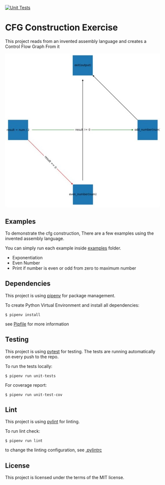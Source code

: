 [![Unit Tests](https://github.com/bengabay11/cfg-construction-exercise/actions/workflows/unit-tests.yml/badge.svg)](https://github.com/bengabay11/cfg-construction-exercise/actions/workflows/unit-tests.yml)

# CFG Construction Exercise
This project reads from an invented assembly language and creates a Control Flow Graph From it

![asdsad](assets/even_number_example.jpg)
## Examples
To demonstrate the cfg construction, There are a few examples using the invented assembly language.

You can simply run each example inside [examples](examples) folder.
- Exponentiation
- Even Number
- Print if number is even or odd from zero to maximum number

## Dependencies
This project is using [pipenv](https://pipenv.pypa.io/en/latest/) for package management.

To create Python Virtual Environment and install all dependencies:
```
$ pipenv install
```
see [Pipfile](Pipfile) for more information

## Testing
This project is using [pytest](https://docs.pytest.org/en/7.1.x/#id1) for testing.
The tests are running automatically on every push to the repo.

To run the tests locally:
```
$ pipenv run unit-tests
```
For coverage report:
```
$ pipenv run unit-test-cov
```
## Lint
This project is using [pylint](https://pypi.org/project/pylint/) for linting.

To run lint check:
```
$ pipenv run lint
```
to change the linting configuration, see [.pylintrc](.pylintrc)

## License
This project is licensed under the terms of the MIT license.